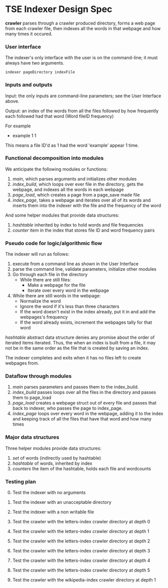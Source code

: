 # TSE Indexer Design Spec

 **crawler** parses through a crawler produced directory, forms a web page from each crawler file, then indexes all the words in that webpage and how many times it occured. 

### User interface

The indexer's only interface with the user is on the command-line; it must always have two arguments.

```
indexer pageDirectory indexFile
```

### Inputs and outputs

Input: the only inputs are command-line parameters; see the User Interface above.

Output: an index of the words from all the files followed by how frequently each followed had that word (Word fileID frequency)

For example
 * example 1 1

This means a file ID'd as 1 had the word 'example' appear 1 time. 

### Functional decomposition into modules

We anticipate the following modules or functions:

 1. *main*, which parses arguments and initializes other modules
 2. *index_build*, which loops over ever file in the directory, gets the webpage, and indexes all the words in each webpage
 3. *page_load*, which creates a page from a page_save made file
 4. *index_page*, takes a webpage and iterates over all of its words and inserts them into the indexer with the file and the frequency of the word

And some helper modules that provide data structures:

 1. *hashtable* inherited by index to hold words and file frequencies
 2. *counter* item in the index that stores file ID and word frequency pairs

### Pseudo code for logic/algorithmic flow

The indexer will run as follows:

1. execute from a command line as shown in the User Interface
2. parse the command line, validate parameters, initialize other modules
3. Go through each file in the directory
    - While there are still files:
        - Make a webpage for the file
        - Iterate over every word in the webpage
4. While there are still words in the webpage:
    - Normalize the word
    - Ignore the word if it's less than three characters
    - If the word doesn't exist in the index already, put it in and add the webpages's frequency 
    - If the word already exists, increment the webpages tally for that word 


 *hashtable* abstract data structure denies any promise about the order of iterated items iterated. Thus, the when an index is built from a file, it may not be in the same order as the file that is created by saving an index. 


The indexer completes and exits when it has no files left to create webpages from. 


### Dataflow through modules

 1. *main* parses parameters and passes them to the index_build.
 2. *index_build* passes loops over all the files in the directory and passes them to page_load
 3. *page_load* creates a webpage struct out of every file and passes that back to indexer, who passes the page to index_page. 
 4. *index_page* loops over every word in the webpage, adding it to the index and keeping track of all the files that have that word and how many times

### Major data structures

Three helper modules provide data structures:

 1. *set* of words (indirectly used by hashtable)
 2. *hashtable* of words, inherited by index
 3. *counters* the item of the hashtable, holds each file and wordcounts

### Testing plan

0. Test the indexer with no arguments

1. Test the indexer with an unacceptable directory

2. Test the indexer with a non writable file

3. Test the crawler with the letters-index crawler directory at depth 0

4. Test the crawler with the letters-index crawler directory at depth 1

5. Test the crawler with the letters-index crawler directory at depth 2

6. Test the crawler with the letters-index crawler directory at depth 3

7. Test the crawler with the letters-index crawler directory at depth 4

8. Test the crawler with the letters-index crawler directory at depth 5

9. Test the crawler with the wikipedia-index crawler directory at depth 1
